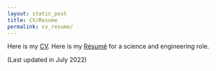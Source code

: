 ```yaml
---
layout: static_post
title: CV/Resume
permalink: cv_resume/
---
```

Here is my [CV](https://tmatsuzawa.github.io/cv_resume/CV_TakumiMatsuzawa.pdf).
Here is my [Résumé](https://tmatsuzawa.github.io/cv_resume/Resume_TakumiMatsuzawa.pdf) for a science and engineering role.

(Last updated in July 2022)